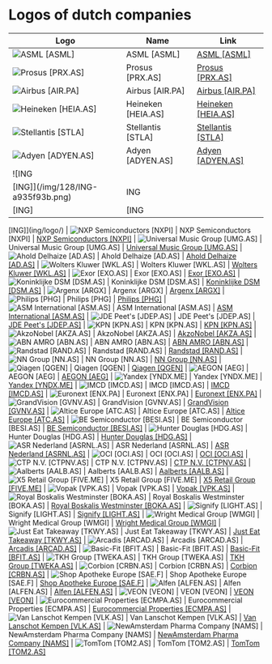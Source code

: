 # Logos of dutch companies

| Logo | Name  | Link |
| ---- | ----  | ---- |
| ![ASML [ASML]](/img/128/ASML-b04e76b0.png) | ASML [ASML] | [ASML [ASML]](asml/logo/)
| ![Prosus [PRX.AS]](/img/128/PRX.AS-0f0822a2.png) | Prosus [PRX.AS] | [Prosus [PRX.AS]](prosus/logo/)
| ![Airbus [AIR.PA]](/img/128/AIR.PA-0e5e44b7.png) | Airbus [AIR.PA] | [Airbus [AIR.PA]](airbus/logo/)
| ![Heineken [HEIA.AS]](/img/128/HEIA.AS-1a85dab1.png) | Heineken [HEIA.AS] | [Heineken [HEIA.AS]](heineken/logo/)
| ![Stellantis [STLA]](/img/128/STLA-1ca160ee.png) | Stellantis [STLA] | [Stellantis [STLA]](stellantis/logo/)
| ![Adyen [ADYEN.AS]](/img/128/ADYEN.AS-8a16c69c.png) | Adyen [ADYEN.AS] | [Adyen [ADYEN.AS]](adyen/logo/)
| ![ING
 [ING]](/img/128/ING-a935f93b.png) | ING
 [ING] | [ING
 [ING]](ing/logo/)
| ![NXP Semiconductors [NXPI]](/img/128/NXPI-6c46650f.png) | NXP Semiconductors [NXPI] | [NXP Semiconductors [NXPI]](nxp-semiconductors/logo/)
| ![Universal Music Group [UMG.AS]](/img/128/UMG.AS-11cfad2b.png) | Universal Music Group [UMG.AS] | [Universal Music Group [UMG.AS]](universal-music-group/logo/)
| ![Ahold Delhaize [AD.AS]](/img/128/AD.AS-24de52a8.png) | Ahold Delhaize [AD.AS] | [Ahold Delhaize [AD.AS]](ahold-delhaize/logo/)
| ![Wolters Kluwer [WKL.AS]](/img/128/WKL.AS-08e3eb7e.png) | Wolters Kluwer [WKL.AS] | [Wolters Kluwer [WKL.AS]](wolters-kluwer/logo/)
| ![Exor
 [EXO.AS]](/img/128/EXO.AS-12ca0864.png) | Exor
 [EXO.AS] | [Exor
 [EXO.AS]](exor/logo/)
| ![Koninklijke DSM [DSM.AS]](/img/128/DSM.AS-bc9ebf43.png) | Koninklijke DSM [DSM.AS] | [Koninklijke DSM [DSM.AS]](dsm/logo/)
| ![Argenx
 [ARGX]](/img/128/ARGX-1120f8e4.png) | Argenx
 [ARGX] | [Argenx
 [ARGX]](argenx/logo/)
| ![Philips [PHG]](/img/128/PHG-83bf46f1.png) | Philips [PHG] | [Philips [PHG]](philips/logo/)
| ![ASM International
 [ASM.AS]](/img/128/ASM.AS-81441480.png) | ASM International
 [ASM.AS] | [ASM International
 [ASM.AS]](asm-international/logo/)
| ![JDE Peet's [JDEP.AS]](/img/128/JDEP.AS-809fd2b5.png) | JDE Peet's [JDEP.AS] | [JDE Peet's [JDEP.AS]](jde-peets/logo/)
| ![KPN [KPN.AS]](/img/128/KPN.AS-4ce2b182.png) | KPN [KPN.AS] | [KPN [KPN.AS]](kpn/logo/)
| ![AkzoNobel
 [AKZA.AS]](/img/128/AKZA.AS-d4386c68.png) | AkzoNobel
 [AKZA.AS] | [AkzoNobel
 [AKZA.AS]](akzonobel/logo/)
| ![ABN AMRO
 [ABN.AS]](/img/128/ABN.AS-ac8566f8.png) | ABN AMRO
 [ABN.AS] | [ABN AMRO
 [ABN.AS]](abn-amro/logo/)
| ![Randstad
 [RAND.AS]](/img/128/RAND.AS-287055bd.png) | Randstad
 [RAND.AS] | [Randstad
 [RAND.AS]](randstad/logo/)
| ![NN Group [NN.AS]](/img/128/NN.AS-8007f661.png) | NN Group [NN.AS] | [NN Group [NN.AS]](nn-group/logo/)
| ![Qiagen  [QGEN]](/img/128/QGEN-0d127841.png) | Qiagen  [QGEN] | [Qiagen  [QGEN]](qiagen/logo/)
| ![AEGON
 [AEG]](/img/128/AEG-2921c6ff.png) | AEGON
 [AEG] | [AEGON
 [AEG]](aegon/logo/)
| ![Yandex [YNDX.ME]](/img/128/YNDX.ME-a77f9f21.png) | Yandex [YNDX.ME] | [Yandex [YNDX.ME]](yandex/logo/)
| ![IMCD
 [IMCD.AS]](/img/128/IMCD.AS-9a2d67ea.png) | IMCD
 [IMCD.AS] | [IMCD
 [IMCD.AS]](imcd/logo/)
| ![Euronext [ENX.PA]](/img/128/ENX.PA-e9db60ea.png) | Euronext [ENX.PA] | [Euronext [ENX.PA]](euronext/logo/)
| ![GrandVision [GVNV.AS]](/img/128/GVNV.AS-81785f96.png) | GrandVision [GVNV.AS] | [GrandVision [GVNV.AS]](grandvision/logo/)
| ![Altice Europe
 [ATC.AS]](/img/128/ATC.AS-1299bebb.png) | Altice Europe
 [ATC.AS] | [Altice Europe
 [ATC.AS]](altice-europe/logo/)
| ![BE Semiconductor
 [BESI.AS]](/img/128/BESI.AS-d575c570.png) | BE Semiconductor
 [BESI.AS] | [BE Semiconductor
 [BESI.AS]](be-semiconductor/logo/)
| ![Hunter Douglas [HDG.AS]](/img/128/HDG.AS-f57f9d56.png) | Hunter Douglas [HDG.AS] | [Hunter Douglas [HDG.AS]](hunter-douglas/logo/)
| ![ASR Nederland
 [ASRNL.AS]](/img/128/ASRNL.AS-c7544273.png) | ASR Nederland
 [ASRNL.AS] | [ASR Nederland
 [ASRNL.AS]](asr-nederland/logo/)
| ![OCI [OCI.AS]](/img/128/OCI.AS-a595b9ab.png) | OCI [OCI.AS] | [OCI [OCI.AS]](oci/logo/)
| ![CTP N.V. [CTPNV.AS]](/img/128/CTPNV.AS-e8eea6bd.png) | CTP N.V. [CTPNV.AS] | [CTP N.V. [CTPNV.AS]](ctp-nv/logo/)
| ![Aalberts
 [AALB.AS]](/img/128/AALB.AS-14b5b328.png) | Aalberts
 [AALB.AS] | [Aalberts
 [AALB.AS]](aalberts/logo/)
| ![X5 Retail Group [FIVE.ME]](/img/128/FIVE.ME-d4b4b5d7.png) | X5 Retail Group [FIVE.ME] | [X5 Retail Group [FIVE.ME]](x5-retail/logo/)
| ![Vopak
 [VPK.AS]](/img/128/VPK.AS-4e71e698.png) | Vopak
 [VPK.AS] | [Vopak
 [VPK.AS]](vopak/logo/)
| ![Royal Boskalis Westminster [BOKA.AS]](/img/128/BOKA.AS-6c919cae.png) | Royal Boskalis Westminster [BOKA.AS] | [Royal Boskalis Westminster [BOKA.AS]](boskalis/logo/)
| ![Signify [LIGHT.AS]](/img/128/LIGHT.AS-2ca716c2.png) | Signify [LIGHT.AS] | [Signify [LIGHT.AS]](signify/logo/)
| ![Wright Medical Group
 [WMGI]](/img/128/WMGI-0d3d374d.png) | Wright Medical Group
 [WMGI] | [Wright Medical Group
 [WMGI]](wright-medical-group/logo/)
| ![Just Eat Takeaway [TKWY.AS]](/img/128/TKWY.AS-29f113ac.png) | Just Eat Takeaway [TKWY.AS] | [Just Eat Takeaway [TKWY.AS]](just-eat-takeaway/logo/)
| ![Arcadis [ARCAD.AS]](/img/128/ARCAD.AS-70ad9a5b.png) | Arcadis [ARCAD.AS] | [Arcadis [ARCAD.AS]](arcadis/logo/)
| ![Basic-Fit [BFIT.AS]](/img/128/BFIT.AS-1b615f71.png) | Basic-Fit [BFIT.AS] | [Basic-Fit [BFIT.AS]](basic-fit/logo/)
| ![TKH Group [TWEKA.AS]](/img/128/TWEKA.AS-42a7afe6.png) | TKH Group [TWEKA.AS] | [TKH Group [TWEKA.AS]](tkh-group/logo/)
| ![Corbion [CRBN.AS]](/img/128/CRBN.AS-c54581ef.png) | Corbion [CRBN.AS] | [Corbion [CRBN.AS]](corbion/logo/)
| ![Shop Apotheke Europe
 [SAE.F]](/img/128/SAE.F-87e4920e.png) | Shop Apotheke Europe
 [SAE.F] | [Shop Apotheke Europe
 [SAE.F]](shop-apotheke/logo/)
| ![Alfen
 [ALFEN.AS]](/img/128/ALFEN.AS-2b7cb0bf.png) | Alfen
 [ALFEN.AS] | [Alfen
 [ALFEN.AS]](alfen/logo/)
| ![VEON [VEON]](/img/128/VEON-8268665f.png) | VEON [VEON] | [VEON [VEON]](veon/logo/)
| ![Eurocommercial Properties [ECMPA.AS]](/img/128/ECMPA.AS-f39a9673.png) | Eurocommercial Properties [ECMPA.AS] | [Eurocommercial Properties [ECMPA.AS]](eurocommercial-properties/logo/)
| ![Van Lanschot Kempen [VLK.AS]](/img/128/VLK.AS-ae5481ba.png) | Van Lanschot Kempen [VLK.AS] | [Van Lanschot Kempen [VLK.AS]](van-lanschot-kempen/logo/)
| ![NewAmsterdam Pharma Company [NAMS]](/img/128/NAMS-70745fd8.png) | NewAmsterdam Pharma Company [NAMS] | [NewAmsterdam Pharma Company [NAMS]](newamsterdam-pharma-company/logo/)
| ![TomTom [TOM2.AS]](/img/128/TOM2.AS-0e5d13d4.png) | TomTom [TOM2.AS] | [TomTom [TOM2.AS]](tomtom/logo/)

